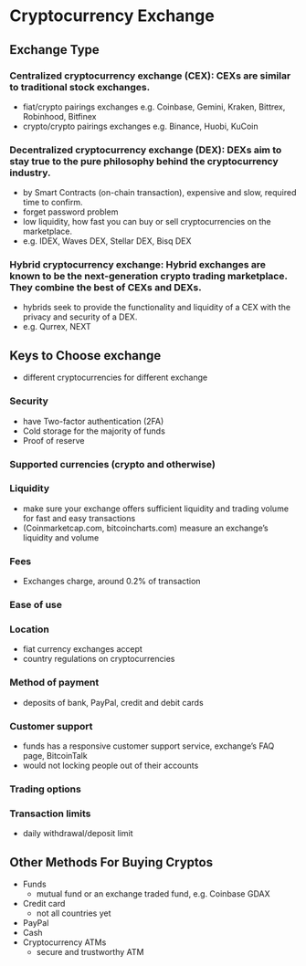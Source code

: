 # Cryptocurrency Exchange

## Exchange Type

### Centralized cryptocurrency exchange \(CEX\): CEXs are similar to traditional stock exchanges.

* fiat/crypto pairings exchanges e.g. Coinbase, Gemini, Kraken, Bittrex, Robinhood, Bitfinex
* crypto/crypto pairings exchanges e.g. Binance, Huobi, KuCoin

### Decentralized cryptocurrency exchange \(DEX\): DEXs aim to stay true to the pure philosophy behind the cryptocurrency industry.

* by Smart Contracts \(on-chain transaction\), expensive and slow, required time to confirm.
* forget password problem
* low liquidity, how fast you can buy or sell cryptocurrencies on the marketplace.
* e.g. IDEX, Waves DEX, Stellar DEX, Bisq DEX

### Hybrid cryptocurrency exchange: Hybrid exchanges are known to be the next-generation crypto trading marketplace. They combine the best of CEXs and DEXs.

* hybrids seek to provide the functionality and liquidity of a CEX with the privacy and security of a DEX.
* e.g. Qurrex, NEXT

## Keys to Choose exchange

* different cryptocurrencies for different exchange

### Security

* have Two-factor authentication \(2FA\)
* Cold storage for the majority of funds
* Proof of reserve

### Supported currencies \(crypto and otherwise\)

### Liquidity

* make sure your exchange offers sufficient liquidity and trading volume for fast and easy transactions
* \(Coinmarketcap.com, bitcoincharts.com\) measure an exchange’s liquidity and volume

### Fees 

* Exchanges charge, around 0.2% of transaction

### Ease of use

### Location

* fiat currency exchanges accept
* country regulations on cryptocurrencies

### Method of payment

* deposits of bank, PayPal, credit and debit cards

### Customer support

* funds has a responsive customer support service, exchange’s FAQ page, BitcoinTalk
* would not locking people out of their accounts

### Trading options

### Transaction limits

* daily withdrawal/deposit limit

## Other Methods For Buying Cryptos

* Funds
  * mutual fund or an exchange traded fund, e.g. Coinbase GDAX
* Credit card
  * not all countries yet
* PayPal
* Cash
* Cryptocurrency ATMs
  * secure and trustworthy ATM



